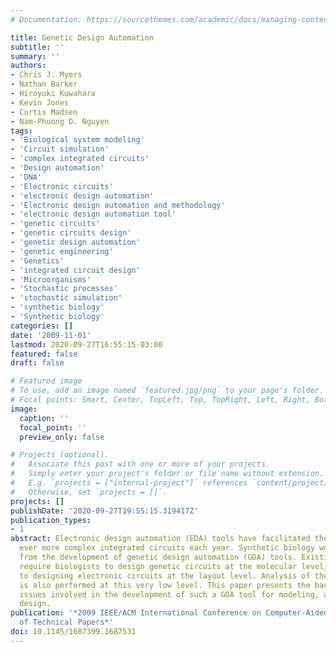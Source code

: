 ```yaml
---
# Documentation: https://sourcethemes.com/academic/docs/managing-content/

title: Genetic Design Automation
subtitle: ''
summary: ''
authors:
- Chris J. Myers
- Nathan Barker
- Hiroyuki Kuwahara
- Kevin Jones
- Curtis Madsen
- Nam-Phuong D. Nguyen
tags:
- 'Biological system modeling'
- 'Circuit simulation'
- 'complex integrated circuits'
- 'Design automation'
- 'DNA'
- 'Electronic circuits'
- 'electronic design automation'
- 'Electronic design automation and methodology'
- 'electronic design automation tool'
- 'genetic circuits'
- 'genetic circuits design'
- 'genetic design automation'
- 'genetic engineering'
- 'Genetics'
- 'integrated circuit design'
- 'Microorganisms'
- 'Stochastic processes'
- 'stochastic simulation'
- 'synthetic biology'
- 'Synthetic biology'
categories: []
date: '2009-11-01'
lastmod: 2020-09-27T16:55:15-03:00
featured: false
draft: false

# Featured image
# To use, add an image named `featured.jpg/png` to your page's folder.
# Focal points: Smart, Center, TopLeft, Top, TopRight, Left, Right, BottomLeft, Bottom, BottomRight.
image:
  caption: ''
  focal_point: ''
  preview_only: false

# Projects (optional).
#   Associate this post with one or more of your projects.
#   Simply enter your project's folder or file name without extension.
#   E.g. `projects = ["internal-project"]` references `content/project/deep-learning/index.md`.
#   Otherwise, set `projects = []`.
projects: []
publishDate: '2020-09-27T19:55:15.319417Z'
publication_types:
- 1
abstract: Electronic design automation (EDA) tools have facilitated the design of
  ever more complex integrated circuits each year. Synthetic biology would also benefit
  from the development of genetic design automation (GDA) tools. Existing GDA tools
  require biologists to design genetic circuits at the molecular level, roughly equivalent
  to designing electronic circuits at the layout level. Analysis of these circuits
  is also performed at this very low level. This paper presents the background and
  issues involved in the development of such a GDA tool for modeling, analysis, and
  design.
publication: '*2009 IEEE/ACM International Conference on Computer-Aided Design - Digest
  of Technical Papers*'
doi: 10.1145/1687399.1687531
---
```

